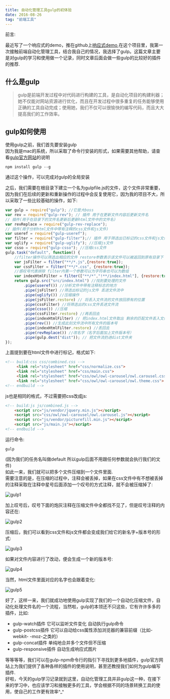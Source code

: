 ```yaml
---
title: 自动化管理工具gulp的初体验
date: 2016-08-26
tag: "前端工具"
---
```

前言:
  
最近写了一个响应式的demo，推在github上[响应式demo](https://github.com/maruko0713/To_Be_Responsive),在这个项目里，我第一次接触前端自动化管理工具，结合我自己的情况，我选择了gulp。这篇文章主要是对gulp的学习和使用做一个记录，同时文章后面会做一些gulp的比较好的插件的推荐.    

## 什么是gulp
> gulp是前端开发过程中对代码进行构建的工具，是自动化项目的构建利器；她不仅能对网站资源进行优化，而且在开发过程中很多重复的任务能够使用正确的工具自动完成；使用她，我们不仅可以很愉快的编写代码，而且大大提高我们的工作效率。    
    
## gulp如何使用
使用gulp之前，我们首先要安装gulp    
因为我是mac的系统，所以采取了命令行安装的形式，如果需要其他帮助，请查看[gulp官方网站](http://www.gulpjs.com.cn/)的说明    
```
npm install gulp --g
```
通过这个操作，可以完成对gulp的全局安装     
    
之后，我们需要在根目录下建立一个名为gulpfile.js的文件，这个文件非常重要，因为我们在后续的更新和重新操作的过程中会反复使用它，因为我的项目不大，所以采取了一些比较基础的操作，如下:    
```js
var gulp = require("gulp"); //它是大boss
var rev = require("gulp-rev"); // 插件 用于在更新文件内容后更新文件名
// 插件(用于在目录下的文件名更新后更新html文件中的文件名)
var revReplace = require("gulp-rev-replace"); 
// 插件(用于分析html文件中带有注释的css文件和js文件)
var useref = require("gulp-useref"); 
var filter = require("gulp-filter");// 插件 用于筛选出已标记的css文件和js文件
var uglify = require("gulp-uglify"); //压缩js文件
var csso = require("gulp-csso"); //压缩css文件
gulp.task("default", function() {
    //filter操作可以筛选出相应的文件 restore参数表示该文件可以被返回到原有目录下
    var jsFilter = filter("**/*.js",{restore:true});
    var cssFilter = filter("**/*.css", {restore:true}); 
    //感叹号代表排除 filter内第一个参数可以为字符串也可以为数组
    var indexHtmlFilter = filter(["**/*","!**/index.html"], {restore:true});
    return gulp.src("src/index.html") //找到要处理的文件
        .pipe(useref()) //分析文件中带有注释标志的地方
        .pipe(jsFilter) //筛选出标记的js文件 丢进文件流中
        .pipe(uglify()) //压缩操作
        .pipe(jsFilter.restore) // 将丢入文件流的文件放回原有的位置
        .pipe(cssFilter) //将筛选出的css文件丢进文件流 
        .pipe(csso()) //压缩
        .pipe(cssFilter.restore) //再丢回去
        .pipe(indexHtmlFilter) // 把index.html文件取出 剩余的匹配文件丢入文件流
        .pipe(rev()) //生成此刻文件流中所有文件的版本号
        .pipe(indexHtmlFilter.restore) //丢回去
        .pipe(revReplace()) //改名字（名字后面加上文件版本号）
        .pipe(gulp.dest("dist")); // 把文件流扔进dist文件夹
});
```
    
上面提到要在html文件中进行标记，格式如下:    
```html
<!-- build:css css/combined.css -->
     <link rel="stylesheet" href="css/normalize.css">
     <link rel="stylesheet" href="css/main.css">
     <link rel="stylesheet" href="css/owl/owl-carousel/owl.carousel.css">
     <link rel="stylesheet" href="css/owl/owl-carousel/owl.theme.css">
<!-- endbuild -->
```

js也是相同的格式，不过需要把css改成js:    
```html
<!-- build:js js/combined.js -->
    <script src="js/vendor/jquery.min.js"></script>
    <script src="css/owl/owl-carousel/owl.carousel.js"></script>
    <script src="js/vendor/picturefill.min.js"></script>
    <script src="js/main.js"></script>
<!-- endbuild -->
```
运行命令:    
```
gulp
```
(因为我们的任务名叫做default 所以gulp后面不用跟任何参数就会执行我们的文件)    
如此一来，我们就可以把多个文件压缩到一个文件里面.    
需要注意的是，在压缩的过程中，注释会被丢掉，如果在css文件中有不想被丢掉的注释采取在注释中星号后面添加一个叹号的方式注释，就不会被压缩掉了:    
    
![gulp1](http://7xl4oh.com1.z0.glb.clouddn.com/gulp1.jpg)    
    
加上叹号后，叹号下面的炮灰注释在压缩文件中全都找不见了，但是叹号注释的内容还在:    
    
![gulp2](http://7xl4oh.com1.z0.glb.clouddn.com/gulp2.jpg)    
    
压缩后，我们可以看到css文件和js文件都会变成我们给它的新名字+版本号的形式:    
    
![gulp3](http://7xl4oh.com1.z0.glb.clouddn.com/gulp3.jpg)  
      
如果对文件内容进行了改动，便会生成一个新的版本号:    

![gulp4](http://7xl4oh.com1.z0.glb.clouddn.com/gulp4.jpg)  
  
当然，html文件里面对应的名字也会跟着变化:    

![gulp5](http://7xl4oh.com1.z0.glb.clouddn.com/gulp5.jpg)    
    
好了，这样一来，我们就成功地使用gulp实现了我们的一个自动化压缩文件，自动化处理文件名的一个流程，当然啦，gulp的本领还不只这些，它有许许多多的插件，比如:     

- gulp-watch插件 它可以监听文件变化 自动执行gulp命令
- gulp-postcss插件 它可以自动给css属性添加浏览器的兼容前缀（比如-webkit-
-moz-之类的）
- gulp-concat插件 单纯地合并多个文件但不压缩
- gulp-responsive插件 自动生成响应式图片
     
等等等等，我们可以在gulp-npm命令行的指引下寻找到更多地插件，gulp官方网站上为我们提供了各种各样的插件的使用说明，甚至还教授我们如何为gulp编写插件.   
好啦，今天的gulp学习记录就到这里，自动化管理工具并非gulp这一种，在接下来的学习中，也应该学习和接触更多的工具，学会根据不同的场景转换工具的使用，使自己的工作更有效率^_^    
